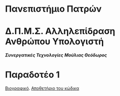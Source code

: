 # Πανεπιστήμιο Πατρών
# Δ.Π.Μ.Σ. Αλληλεπίδραση Ανθρώπου Υπολογιστή
***Συνεργατικές Τεχνολογίες***
***Μούλιας Θεόδωρος***

# Παραδοτέο 1
[Βιογραφικό](https://mouliasteo.github.io/online-cv/). 
[Αποθετήριο του κώδικα](https://github.com/mouliasteo/online-cv)

